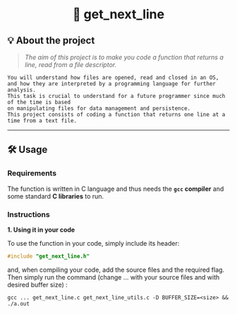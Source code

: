 <h1 align="center">
	<p>
	📖 get_next_line
	</p>
</h1>

## 💡 About the project

> _The aim of this project is to make you code a function that returns a line, read from a file descriptor._

	You will understand how files are opened, read and closed in an OS,
	and how they are interpreted by a programming language for further analysis.
	This task is crucial to understand for a future programmer since much of the time is based
	on manipulating files for data management and persistence.
	This project consists of coding a function that returns one line at a time from a text file.

---

## 🛠️ Usage

### Requirements

The function is written in C language and thus needs the **`gcc` compiler** and some standard **C libraries** to run.

### Instructions

**1. Using it in your code**

To use the function in your code, simply include its header:

```C
#include "get_next_line.h"
```

and, when compiling your code, add the source files and the required flag. Then simply run the command (change ... with your source files and <size> with desired buffer size) :

```shell
gcc ... get_next_line.c get_next_line_utils.c -D BUFFER_SIZE=<size> && ./a.out
```
